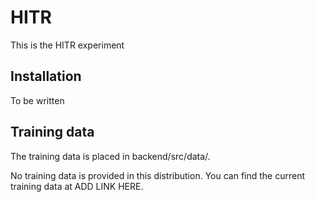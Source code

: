 # HITR
This is the HITR experiment

## Installation
To be written

## Training data
The training data is placed in backend/src/data/.

No training data is provided in this distribution. You can find the current training data at ADD LINK HERE.